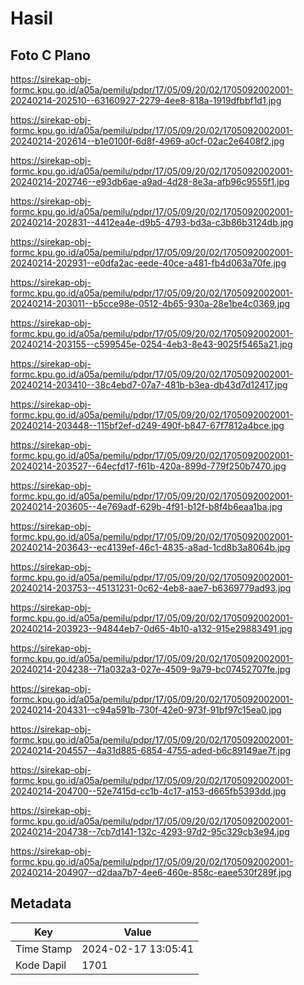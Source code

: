 # Hasil

## Foto C Plano

https://sirekap-obj-formc.kpu.go.id/a05a/pemilu/pdpr/17/05/09/20/02/1705092002001-20240214-202510--63160927-2279-4ee8-818a-1919dfbbf1d1.jpg

https://sirekap-obj-formc.kpu.go.id/a05a/pemilu/pdpr/17/05/09/20/02/1705092002001-20240214-202614--b1e0100f-6d8f-4969-a0cf-02ac2e6408f2.jpg

https://sirekap-obj-formc.kpu.go.id/a05a/pemilu/pdpr/17/05/09/20/02/1705092002001-20240214-202746--e93db6ae-a9ad-4d28-8e3a-afb96c9555f1.jpg

https://sirekap-obj-formc.kpu.go.id/a05a/pemilu/pdpr/17/05/09/20/02/1705092002001-20240214-202831--4412ea4e-d9b5-4793-bd3a-c3b86b3124db.jpg

https://sirekap-obj-formc.kpu.go.id/a05a/pemilu/pdpr/17/05/09/20/02/1705092002001-20240214-202931--e0dfa2ac-eede-40ce-a481-fb4d063a70fe.jpg

https://sirekap-obj-formc.kpu.go.id/a05a/pemilu/pdpr/17/05/09/20/02/1705092002001-20240214-203011--b5cce98e-0512-4b65-930a-28e1be4c0369.jpg

https://sirekap-obj-formc.kpu.go.id/a05a/pemilu/pdpr/17/05/09/20/02/1705092002001-20240214-203155--c599545e-0254-4eb3-8e43-9025f5465a21.jpg

https://sirekap-obj-formc.kpu.go.id/a05a/pemilu/pdpr/17/05/09/20/02/1705092002001-20240214-203410--38c4ebd7-07a7-481b-b3ea-db43d7d12417.jpg

https://sirekap-obj-formc.kpu.go.id/a05a/pemilu/pdpr/17/05/09/20/02/1705092002001-20240214-203448--115bf2ef-d249-490f-b847-67f7812a4bce.jpg

https://sirekap-obj-formc.kpu.go.id/a05a/pemilu/pdpr/17/05/09/20/02/1705092002001-20240214-203527--64ecfd17-f61b-420a-899d-779f250b7470.jpg

https://sirekap-obj-formc.kpu.go.id/a05a/pemilu/pdpr/17/05/09/20/02/1705092002001-20240214-203605--4e769adf-629b-4f91-b12f-b8f4b6eaa1ba.jpg

https://sirekap-obj-formc.kpu.go.id/a05a/pemilu/pdpr/17/05/09/20/02/1705092002001-20240214-203643--ec4139ef-46c1-4835-a8ad-1cd8b3a8064b.jpg

https://sirekap-obj-formc.kpu.go.id/a05a/pemilu/pdpr/17/05/09/20/02/1705092002001-20240214-203753--45131231-0c62-4eb8-aae7-b6369779ad93.jpg

https://sirekap-obj-formc.kpu.go.id/a05a/pemilu/pdpr/17/05/09/20/02/1705092002001-20240214-203923--94844eb7-0d65-4b10-a132-915e29883491.jpg

https://sirekap-obj-formc.kpu.go.id/a05a/pemilu/pdpr/17/05/09/20/02/1705092002001-20240214-204238--71a032a3-027e-4509-9a79-bc07452707fe.jpg

https://sirekap-obj-formc.kpu.go.id/a05a/pemilu/pdpr/17/05/09/20/02/1705092002001-20240214-204331--c94a591b-730f-42e0-973f-91bf97c15ea0.jpg

https://sirekap-obj-formc.kpu.go.id/a05a/pemilu/pdpr/17/05/09/20/02/1705092002001-20240214-204557--4a31d885-6854-4755-aded-b6c89149ae7f.jpg

https://sirekap-obj-formc.kpu.go.id/a05a/pemilu/pdpr/17/05/09/20/02/1705092002001-20240214-204700--52e7415d-cc1b-4c17-a153-d665fb5393dd.jpg

https://sirekap-obj-formc.kpu.go.id/a05a/pemilu/pdpr/17/05/09/20/02/1705092002001-20240214-204738--7cb7d141-132c-4293-97d2-95c329cb3e94.jpg

https://sirekap-obj-formc.kpu.go.id/a05a/pemilu/pdpr/17/05/09/20/02/1705092002001-20240214-204907--d2daa7b7-4ee6-460e-858c-eaee530f289f.jpg


## Metadata

| Key        | Value               |
| ---------- | ------------------- |
| Time Stamp | 2024-02-17 13:05:41 |
| Kode Dapil | 1701                |



